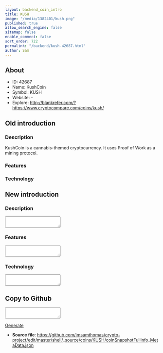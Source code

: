 ```yaml
---
layout: backend_coin_intro
title: KUSH
image: "/media/1382401/kush.png"
published: true
allow_search_engine: false
sitemap: false
enable_comment: false
sort_order: 722
permalink: "/backend/kush-42687.html"
author: Sam
---
```


## About

- ID: 42687
- Name: KushCoin
- Symbol: KUSH
- Website: -
- Explore: http://blankrefer.com/?https://www.cryptocompare.com/coins/kush/


## Old introduction

### Description

<p><span>KushCoin is a cannabis-themed cryptocurrency. It uses Proof of Work as a mining protocol.</span></p>

### Features


### Technology




## New introduction


### Description
<textarea id="meta_description" name="description"></textarea>

### Features
<textarea id="meta_features" name="features"></textarea>

### Technology
<textarea id="meta_technology" name="technology"></textarea>


## Copy to Github

<textarea id="coinsnapshotfullinfo_metadata"></textarea>

<a href="#gen" onclick="generateMetaDatJson()">Generate</a>

- **Source file**: <a href="https://github.com/imsamthomas/crypto-project/edit/master/shell/_source/coins/KUSH/coinSnapshotFullInfo_MetaData.json">https://github.com/imsamthomas/crypto-project/edit/master/shell/_source/coins/KUSH/coinSnapshotFullInfo_MetaData.json</a>

